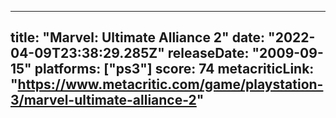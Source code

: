 
---
title: "Marvel: Ultimate Alliance 2"
date: "2022-04-09T23:38:29.285Z"
releaseDate: "2009-09-15"
platforms: ["ps3"]
score: 74
metacriticLink: "https://www.metacritic.com/game/playstation-3/marvel-ultimate-alliance-2"
---

